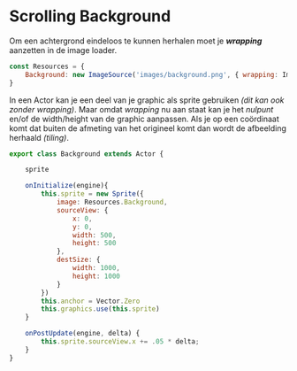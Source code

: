 # Scrolling Background

Om een achtergrond eindeloos te kunnen herhalen moet je ***wrapping*** aanzetten in de image loader.

```js
const Resources = {
    Background: new ImageSource('images/background.png', { wrapping: ImageWrapping.Repeat}),
}
```

In een Actor kan je een deel van je graphic als sprite gebruiken *(dit kan ook zonder wrapping)*. Maar omdat *wrapping* nu aan staat kan je het *nulpunt* en/of de width/height van de graphic aanpassen. Als je op een coördinaat komt dat buiten de afmeting van het origineel komt dan wordt de afbeelding herhaald *(tiling)*.

```javascript
export class Background extends Actor {

    sprite

    onInitialize(engine){
        this.sprite = new Sprite({
            image: Resources.Background,
            sourceView: {
                x: 0,
                y: 0,
                width: 500,
                height: 500
            },
            destSize: {
                width: 1000,
                height: 1000
            }
        })
        this.anchor = Vector.Zero
        this.graphics.use(this.sprite)
    }

    onPostUpdate(engine, delta) {
        this.sprite.sourceView.x += .05 * delta;
    }
}
```
